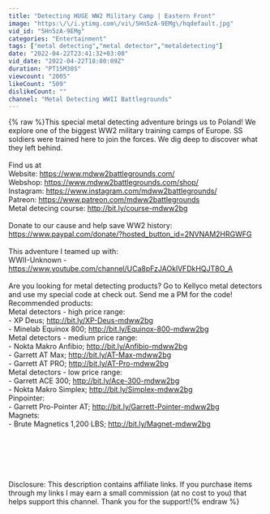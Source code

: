 ```yaml
---
title: "Detecting HUGE WW2 Military Camp | Eastern Front"
image: "https:\/\/i.ytimg.com\/vi\/5Hn5zA-9EMg\/hqdefault.jpg"
vid_id: "5Hn5zA-9EMg"
categories: "Entertainment"
tags: ["metal detecting","metal detector","metaldetecting"]
date: "2022-04-22T23:41:32+03:00"
vid_date: "2022-04-22T18:00:09Z"
duration: "PT15M30S"
viewcount: "2005"
likeCount: "509"
dislikeCount: ""
channel: "Metal Detecting WWII Battlegrounds"
---
```

{% raw %}This special metal detecting adventure brings us to Poland! We explore one of the biggest WW2 military training camps of Europe. SS soldiers were trained here to join the forces. We dig deep to discover what they left behind.<br /><br />Find us at<br />Website: <a rel="nofollow" target="blank" href="https://www.mdww2battlegrounds.com/">https://www.mdww2battlegrounds.com/</a><br />Webshop: <a rel="nofollow" target="blank" href="https://www.mdww2battlegrounds.com/shop/">https://www.mdww2battlegrounds.com/shop/</a><br />Instagram: <a rel="nofollow" target="blank" href="https://www.instagram.com/mdww2battlegrounds/">https://www.instagram.com/mdww2battlegrounds/</a><br />Patreon: <a rel="nofollow" target="blank" href="https://www.patreon.com/mdww2battlegrounds">https://www.patreon.com/mdww2battlegrounds</a><br />Metal detecing course: <a rel="nofollow" target="blank" href="http://bit.ly/course-mdww2bg">http://bit.ly/course-mdww2bg</a><br /><br />Donate to our cause and help save WW2 history:<br /><a rel="nofollow" target="blank" href="https://www.paypal.com/donate/?hosted_button_id=2NVNAM2HRGWFG">https://www.paypal.com/donate/?hosted_button_id=2NVNAM2HRGWFG</a><br /><br />This adventure I teamed up with:<br />WWII-Unknown - <a rel="nofollow" target="blank" href="https://www.youtube.com/channel/UCa8pFzJAOklVFDkHQJT8O_A">https://www.youtube.com/channel/UCa8pFzJAOklVFDkHQJT8O_A</a><br /><br />Are you looking for metal detecting products? Go to Kellyco metal detectors and use my special code at check out. Send me a PM for the code! Recommended products:<br />Metal detectors - high price range:<br />- XP Deus; <a rel="nofollow" target="blank" href="http://bit.ly/XP-Deus-mdww2bg">http://bit.ly/XP-Deus-mdww2bg</a><br />- Minelab Equinox 800; <a rel="nofollow" target="blank" href="http://bit.ly/Equinox-800-mdww2bg">http://bit.ly/Equinox-800-mdww2bg</a><br />Metal detectors - medium price range:<br />- Nokta Makro Anfibio; <a rel="nofollow" target="blank" href="http://bit.ly/Anfibio-mdww2bg">http://bit.ly/Anfibio-mdww2bg</a><br />- Garrett AT Max; <a rel="nofollow" target="blank" href="http://bit.ly/AT-Max-mdww2bg">http://bit.ly/AT-Max-mdww2bg</a><br />- Garrett AT PRO; <a rel="nofollow" target="blank" href="http://bit.ly/AT-Pro-mdww2bg">http://bit.ly/AT-Pro-mdww2bg</a><br />Metal detectors - low price range:<br />- Garrett ACE 300; <a rel="nofollow" target="blank" href="http://bit.ly/Ace-300-mdww2bg">http://bit.ly/Ace-300-mdww2bg</a><br />- Nokta Makro Simplex; <a rel="nofollow" target="blank" href="http://bit.ly/Simplex-mdww2bg">http://bit.ly/Simplex-mdww2bg</a><br />Pinpointer:<br />- Garrett Pro-Pointer AT; <a rel="nofollow" target="blank" href="http://bit.ly/Garrett-Pointer-mdww2bg">http://bit.ly/Garrett-Pointer-mdww2bg</a><br />Magnets:<br />- Brute Magnetics 1,200 LBS; <a rel="nofollow" target="blank" href="http://bit.ly/Magnet-mdww2bg">http://bit.ly/Magnet-mdww2bg</a> <br /><br /><br /><br /><br /><br /><br />Disclosure: This description contains affiliate links. If you purchase items through my links I may earn a small commission (at no cost to you) that helps support this channel. Thank you for the support!{% endraw %}
